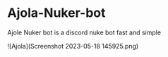# Ajola-Nuker-bot

Ajole Nuker bot is a discord nuke bot fast and simple

![Ajola](Screenshot 2023-05-18 145925.png)
